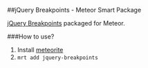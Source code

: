 ##jQuery Breakpoints - Meteor Smart Package

[jQuery Breakpoints](http://xoxco.com/projects/code/breakpoints/) packaged for Meteor.

###How to use?

1. Install [meteorite](https://github.com/oortcloud/meteorite)
2. `mrt add jquery-breakpoints`